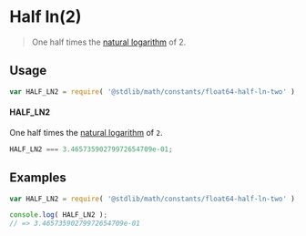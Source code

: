 # Half ln(2)

> One half times the [natural logarithm][ln] of 2.

<section class="usage">

## Usage

``` javascript
var HALF_LN2 = require( '@stdlib/math/constants/float64-half-ln-two' );
```

#### HALF_LN2

One half times the [natural logarithm][ln] of `2`.

``` javascript
HALF_LN2 === 3.46573590279972654709e-01;
```

<!-- </usage> -->


<section class="examples">

## Examples

<!-- TODO: better example -->

``` javascript
var HALF_LN2 = require( '@stdlib/math/constants/float64-half-ln-two' );

console.log( HALF_LN2 );
// => 3.46573590279972654709e-01
```

<!-- </examples> -->


<section class="links">

<!-- FIXME: link -->

[ln]: https://github.com/math-io/ln

<!-- </links> -->
